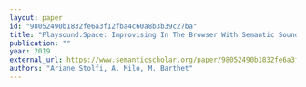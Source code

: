 ```yaml
---
layout: paper
id: "98052490b1832fe6a3f12fba4c60a8b3b39c27ba"
title: "Playsound.Space: Improvising In The Browser With Semantic Sound Objects"
publication: ""
year: 2019
external_url: https://www.semanticscholar.org/paper/98052490b1832fe6a3f12fba4c60a8b3b39c27ba
authors: "Ariane Stolfi, A. Milo, M. Barthet"
---
```

